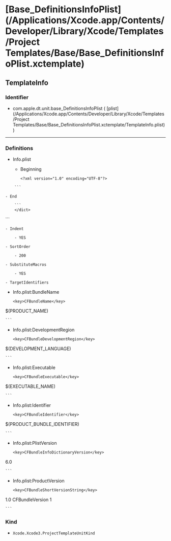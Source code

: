 # [Base_DefinitionsInfoPlist](/Applications/Xcode.app/Contents/Developer/Library/Xcode/Templates/Project Templates/Base/Base_DefinitionsInfoPlist.xctemplate)

## TemplateInfo

### Identifier

- com.apple.dt.unit.base_DefinitionsInfoPlist ( [plist](/Applications/Xcode.app/Contents/Developer/Library/Xcode/Templates/Project Templates/Base/Base_DefinitionsInfoPlist.xctemplate/TemplateInfo.plist) )

---

### Definitions

- Info.plist

	- Beginning

		```
		<?xml version="1.0" encoding="UTF-8"?>
<!DOCTYPE plist PUBLIC "-//Apple//DTD PLIST 1.0//EN" "http://www.apple.com/DTDs/PropertyList-1.0.dtd">
<plist version="1.0">
<dict>

		```

	- End

		```
		</dict>
</plist>
		```

	- Indent

		- YES

	- SortOrder

		- 200

	- SubstituteMacros

		- YES

	- TargetIdentifiers

- Info.plist:BundleName

	```
	<key>CFBundleName</key>
<string>$(PRODUCT_NAME)</string>

	```

- Info.plist:DevelopmentRegion

	```
	<key>CFBundleDevelopmentRegion</key>
<string>$(DEVELOPMENT_LANGUAGE)</string>

	```

- Info.plist:Executable

	```
	<key>CFBundleExecutable</key>
<string>$(EXECUTABLE_NAME)</string>

	```

- Info.plist:Identifier

	```
	<key>CFBundleIdentifier</key>
<string>$(PRODUCT_BUNDLE_IDENTIFIER)</string>

	```

- Info.plist:PlistVersion

	```
	<key>CFBundleInfoDictionaryVersion</key>
<string>6.0</string>

	```

- Info.plist:ProductVersion

	```
	<key>CFBundleShortVersionString</key>
<string>1.0</string>
<key>CFBundleVersion</key>
<string>1</string>

	```

### Kind

- `Xcode.Xcode3.ProjectTemplateUnitKind`